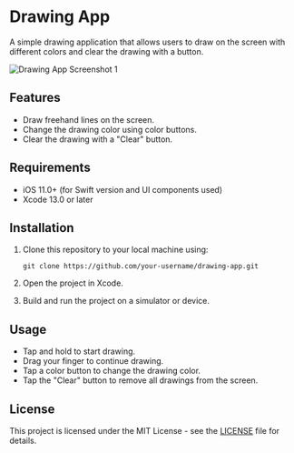 
# Drawing App

A simple drawing application that allows users to draw on the screen with different colors and clear the drawing with a button.

![Drawing App Screenshot 1](Screenshots/screenshot1.png)


## Features
- Draw freehand lines on the screen.
- Change the drawing color using color buttons.
- Clear the drawing with a "Clear" button.

## Requirements
- iOS 11.0+ (for Swift version and UI components used)
- Xcode 13.0 or later

## Installation

1. Clone this repository to your local machine using:

   ```
   git clone https://github.com/your-username/drawing-app.git
   ```

2. Open the project in Xcode.

3. Build and run the project on a simulator or device.

## Usage
- Tap and hold to start drawing.
- Drag your finger to continue drawing.
- Tap a color button to change the drawing color.
- Tap the "Clear" button to remove all drawings from the screen.

## License
This project is licensed under the MIT License - see the [LICENSE](LICENSE) file for details.

